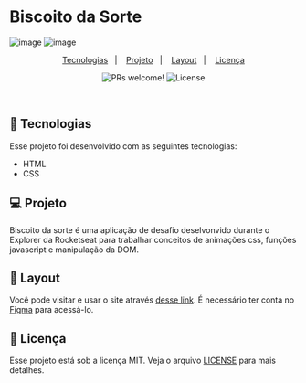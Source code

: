 # Biscoito da Sorte

![image](https://github.com/Diegodkid/FotoBlog/assets/90665510/965d9512-acfe-40ea-bba0-4ce54a845542)
![image](https://github.com/Diegodkid/FotoBlog/assets/90665510/398ca40a-2a08-468e-8503-57998a411e3d)


<p align="center">
  <a href="#-tecnologias">Tecnologias</a>&nbsp;&nbsp;&nbsp;|&nbsp;&nbsp;&nbsp;
  <a href="#-projeto">Projeto</a>&nbsp;&nbsp;&nbsp;|&nbsp;&nbsp;&nbsp;
  <a href="#-layout">Layout</a>&nbsp;&nbsp;&nbsp;|&nbsp;&nbsp;&nbsp;
  <a href="#memo-licença">Licença</a>
</p>

<p align="center">
 <img src="https://img.shields.io/static/v1?label=PRs&message=welcome&color=49AA26&labelColor=000000" alt="PRs welcome!" />

  <img alt="License" src="https://img.shields.io/static/v1?label=license&message=MIT&color=49AA26&labelColor=000000">
</p>

<br>

## 🚀 Tecnologias

Esse projeto foi desenvolvido com as seguintes tecnologias:

- HTML
- CSS

## 💻 Projeto

Biscoito da sorte é uma aplicação de desafio deselvonvido durante o Explorer da Rocketseat para trabalhar conceitos de animações css, funções javascript e manipulação da DOM.

## 🔖 Layout

Você pode visitar e usar o site através [desse link](https://www.figma.com/file/vBNWClinOpuePxj7qrIATm/Biscoito-da-Sorte-(Community)?type=design&node-id=0-1&mode=design&t=pogcxZ3mr5YSblNZ-0). É necessário ter conta no [Figma](https://figma.com) para acessá-lo.


## :memo: Licença

Esse projeto está sob a licença MIT. Veja o arquivo [LICENSE](LICENSE.md) para mais detalhes.

